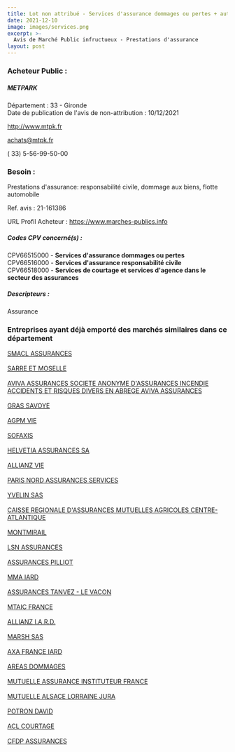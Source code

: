 ```yaml
---
title: Lot non attribué - Services d'assurance dommages ou pertes + autres services
date: 2021-12-10
image: images/services.png
excerpt: >-
  Avis de Marché Public infructueux - Prestations d'assurance
layout: post
---
```


### Acheteur Public :
##### METPARK
Département : 33 - Gironde<br/>
Date de publication de l'avis de non-attribution : 10/12/2021


http://www.mtpk.fr

achats@mtpk.fr

( 33) 5-56-99-50-00
### Besoin :

Prestations d'assurance: responsabilité civile, dommage aux biens, flotte automobile

Ref. avis : 21-161386

URL Profil Acheteur : https://www.marches-publics.info

##### Codes CPV concerné(s) :
CPV66515000 - **Services d'assurance dommages ou pertes** <br/>
CPV66516000 - **Services d'assurance responsabilité civile** <br/>
CPV66518000 - **Services de courtage et services d'agence dans le secteur des assurances** <br/>

##### Descripteurs :
Assurance <br/>

### Entreprises ayant déjà emporté des marchés similaires dans ce département
<a href="/entreprise-544/siren-301309605">SMACL ASSURANCES</a><br/><br/>
<a href="/entreprise-544/siren-301573143">SARRE ET MOSELLE</a><br/><br/>
<a href="/entreprise-544/siren-306522665">AVIVA ASSURANCES SOCIETE ANONYME D'ASSURANCES INCENDIE ACCIDENTS ET RISQUES DIVERS EN ABREGE AVIVA ASSURANCES</a><br/><br/>
<a href="/entreprise-545/siren-311248637">GRAS SAVOYE</a><br/><br/>
<a href="/entreprise-547/siren-330220419">AGPM VIE</a><br/><br/>
<a href="/entreprise-548/siren-335171096">SOFAXIS</a><br/><br/>
<a href="/entreprise-548/siren-339489379">HELVETIA ASSURANCES SA</a><br/><br/>
<a href="/entreprise-549/siren-340234962">ALLIANZ VIE</a><br/><br/>
<a href="/entreprise-549/siren-341539815">PARIS NORD ASSURANCES SERVICES</a><br/><br/>
<a href="/entreprise-550/siren-349499558">YVELIN SAS</a><br/><br/>
<a href="/entreprise-552/siren-381043686">CAISSE REGIONALE D'ASSURANCES MUTUELLES AGRICOLES CENTRE-ATLANTIQUE</a><br/><br/>
<a href="/entreprise-553/siren-384983342">MONTMIRAIL</a><br/><br/>
<a href="/entreprise-553/siren-388123069">LSN ASSURANCES</a><br/><br/>
<a href="/entreprise-558/siren-422060236">ASSURANCES PILLIOT</a><br/><br/>
<a href="/entreprise-561/siren-440048882">MMA IARD</a><br/><br/>
<a href="/entreprise-566/siren-490839081">ASSURANCES TANVEZ - LE VACON</a><br/><br/>
<a href="/entreprise-571/siren-529504367">MTAIC FRANCE</a><br/><br/>
<a href="/entreprise-572/siren-542110291">ALLIANZ I.A.R.D.</a><br/><br/>
<a href="/entreprise-572/siren-572174415">MARSH SAS</a><br/><br/>
<a href="/entreprise-573/siren-722057460">AXA FRANCE IARD</a><br/><br/>
<a href="/entreprise-574/siren-775670466">AREAS DOMMAGES</a><br/><br/>
<a href="/entreprise-574/siren-775709702">MUTUELLE ASSURANCE INSTITUTEUR FRANCE</a><br/><br/>
<a href="/entreprise-575/siren-778945287">MUTUELLE ALSACE LORRAINE JURA</a><br/><br/>
<a href="/entreprise-577/siren-808728687">POTRON DAVID</a><br/><br/>
<a href="/entreprise-579/siren-818660771">ACL COURTAGE</a><br/><br/>
<a href="/entreprise-582/siren-958506156">CFDP ASSURANCES</a><br/><br/>
